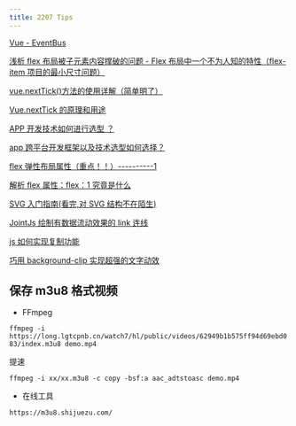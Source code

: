 ```yaml
---
title: 2207 Tips
---
```


[Vue - EventBus](https://blog.csdn.net/qq_26834399/article/details/106387585)

[浅析 flex 布局被子元素内容撑破的问题 - Flex 布局中一个不为人知的特性（flex-item 项目的最小尺寸问题）](https://www.cnblogs.com/goloving/p/15201080.html)

[vue.nextTick()方法的使用详解（简单明了）](https://blog.csdn.net/zhouzuoluo/article/details/84752280)

[Vue.nextTick 的原理和用途](https://segmentfault.com/a/1190000012861862)

[APP 开发技术如何进行选型 ？](https://cloud.tencent.com/developer/article/1886860)

[app 跨平台开发框架以及技术选型如何选择？](https://www.zhihu.com/question/55714900/answer/2405380529)

[flex 弹性布局属性（重点！！）----------1](https://www.cnblogs.com/xiaoshuang1234/p/16177025.html)

[解析 flex 属性：flex：1 究竟是什么](https://blog.csdn.net/weixin_43554584/article/details/113839778)

[SVG 入门指南(看完,对 SVG 结构不在陌生)](https://zhuanlan.zhihu.com/p/96444730)

[JointJs 绘制有数据流动效果的 link 连线](https://blog.csdn.net/qq_33763827/article/details/124729652)

[js 如何实现复制功能](https://blog.csdn.net/m0_57278611/article/details/124822123)

[巧用 background-clip 实现超强的文字动效](https://zhuanlan.zhihu.com/p/494277103)

## 保存 m3u8 格式视频

- FFmpeg

`ffmpeg -i https://long.lgtcpnb.cn/watch7/hl/public/videos/62949b1b575ff94d69ebd083/index.m3u8 demo.mp4`

提速

`ffmpeg -i xx/xx.m3u8 -c copy -bsf:a aac_adtstoasc demo.mp4`

- 在线工具

`https://m3u8.shijuezu.com/`
